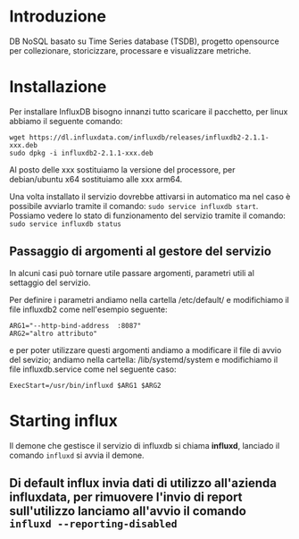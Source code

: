 # Introduzione
DB NoSQL basato su Time Series database (TSDB), progetto opensource per collezionare, storicizzare, processare e visualizzare metriche.

# Installazione
Per installare InfluxDB bisogno innanzi tutto scaricare il pacchetto, per linux abbiamo il seguente comando:
```
wget https://dl.influxdata.com/influxdb/releases/influxdb2-2.1.1-xxx.deb
sudo dpkg -i influxdb2-2.1.1-xxx.deb
```
Al posto delle xxx sostituiamo la versione del processore, per debian/ubuntu x64 sostituiamo alle xxx arm64.

Una volta installato il servizio dovrebbe attivarsi in automatico ma nel caso è possibile avviarlo tramite il comando: `sudo service influxdb start`.  
Possiamo vedere lo stato di funzionamento del servizio tramite il comando: `sudo service influxdb status`

## Passaggio di argomenti al gestore del servizio

In alcuni casi può tornare utile passare argomenti, parametri utili al settaggio del servizio.

Per definire i parametri andiamo nella cartella /etc/default/ e modifichiamo il file influxdb2 come nell'esempio seguente:
```
ARG1="--http-bind-address  :8087"
ARG2="altro attributo"
```

e per poter utilizzare questi argomenti andiamo a modificare il file di avvio del sevizio;
andiamo nella cartella: /lib/systemd/system e modifichiamo il file influxdb.service come nel seguente caso:
```
ExecStart=/usr/bin/influxd $ARG1 $ARG2
```

# Starting influx
Il demone che gestisce il servizio di influxdb si chiama **influxd**, lanciado il comando `influxd` si avvia il demone. 


## Di default influx invia dati di utilizzo all'azienda influxdata, per rimuovere l'invio di report sull'utilizzo lanciamo all'avvio il comando `influxd --reporting-disabled`



